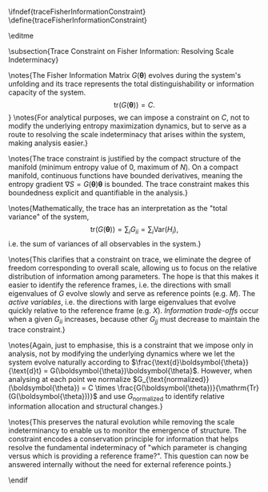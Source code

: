 \ifndef{traceFisherInformationConstraint}
\define{traceFisherInformationConstraint}

\editme

\subsection{Trace Constraint on Fisher Information: Resolving Scale Indeterminacy}

\notes{The Fisher Information Matrix $G(\boldsymbol{\theta})$ evolves during the system's unfolding and its trace represents the total distinguishability or information capacity of the system. 
$$
\mathrm{tr}(G(\boldsymbol{\theta})) = C.
$$}
\notes{For analytical purposes, we can impose a constraint on $C$, not to modify the underlying entropy maximization dynamics, but to serve as a route to resolving the scale indeterminacy that arises within the system, making analysis easier.}

\notes{The trace constraint is justified by the compact structure of the manifold (minimum entropy value of 0, maximum of $N$). On a compact manifold, continuous functions have bounded derivatives, meaning the entropy gradient $\nabla S = G(\boldsymbol{\theta})\boldsymbol{\theta}$ is bounded. The trace constraint makes this boundedness explicit and quantifiable in the analysis.}

\notes{Mathematically, the trace has an interpretation as the "total variance" of the system,
$$
\mathrm{tr}(G(\boldsymbol{\theta})) = \sum_i G_{ii} = \sum_i \mathrm{Var}(H_i),
$$
i.e. the sum of variances of all observables in the system.}

\notes{This clarifies that a constraint on trace, we eliminate the degree of freedom corresponding to overall scale, allowing us to focus on the relative distribution of information among parameters. The hope is that this makes it easier to identify the reference frames, i.e. the directions with small eigenvalues of $G$ evolve slowly and serve as reference points (e.g. $M$). The *active variables*, i.e. the directions with large eigenvalues that evolve quickly relative to the reference frame (e.g. $X$). *Information trade-offs* occur when a given $G_{ii}$ increases, because other $G_{jj}$ must decrease to maintain the trace constraint.}

\notes{Again, just to emphasise, this is a constraint that we impose only in analysis, not by modifying the underlying dynamics where we let the system evolve naturally according to $\frac{\text{d}\boldsymbol{\theta}}{\text{d}t} = G(\boldsymbol{\theta})\boldsymbol{\theta}$. However, when analysing at each point we normalize $G_{\text{normalized}}(\boldsymbol{\theta}) = C \times \frac{G(\boldsymbol{\theta})}{\mathrm{Tr}(G(\boldsymbol{\theta}))}$ and use $G_{\text{normalized}}$ to identify relative information allocation and structural changes.}

\notes{This preserves the natural evolution while removing the scale indeterminancy to enable us to monitor the emergence of structure. The  constraint encodes a conservation principle for information that helps resolve the fundamental indeterminacy of "which parameter is changing versus which is providing a reference frame?". This question can now be answered internally without the need for external reference points.}

\endif

